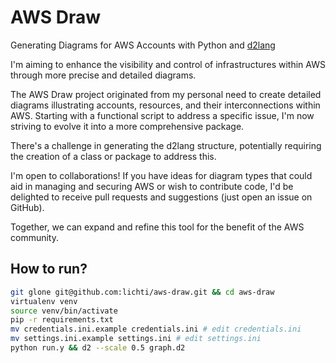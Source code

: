 # AWS Draw

Generating Diagrams for AWS Accounts with Python and [d2lang](https://d2lang.com)

I'm aiming to enhance the visibility and control of infrastructures within AWS through more precise and detailed diagrams.

The AWS Draw project originated from my personal need to create detailed diagrams illustrating accounts, resources, and their interconnections within AWS. Starting with a functional script to address a specific issue, I'm now striving to evolve it into a more comprehensive package.

There's a challenge in generating the d2lang structure, potentially requiring the creation of a class or package to address this.

I'm open to collaborations! If you have ideas for diagram types that could aid in managing and securing AWS or wish to contribute code, I'd be delighted to receive pull requests and suggestions (just open an issue on GitHub).

Together, we can expand and refine this tool for the benefit of the AWS community.

## How to run?

```sh
git glone git@github.com:lichti/aws-draw.git && cd aws-draw
virtualenv venv
source venv/bin/activate
pip -r requirements.txt
mv credentials.ini.example credentials.ini # edit credentials.ini
mv settings.ini.example settings.ini # edit settings.ini
python run.y && d2 --scale 0.5 graph.d2
```
